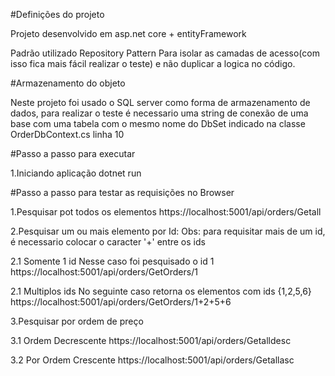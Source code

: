 #Definições do projeto

Projeto desenvolvido em asp.net core + entityFramework

Padrão utilizado Repository Pattern
Para isolar as camadas de acesso(com isso fica mais fácil realizar o teste) e não duplicar a logica no código.

#Armazenamento do objeto

Neste projeto foi usado o SQL server como forma de armazenamento de dados, para realizar o teste é necessario uma string de conexão de uma base com uma tabela com o mesmo nome do DbSet indicado na classe OrderDbContext.cs linha 10

#Passo a passo para executar

1.Iniciando aplicação 
  dotnet run

#Passo a passo para testar as requisições no Browser

1.Pesquisar pot todos os elementos
https://localhost:5001/api/orders/Getall

2.Pesquisar um ou mais elemento por Id:
Obs: para requisitar mais de um id, é necessario colocar o caracter '+' entre os ids

2.1 Somente 1 id
Nesse caso foi pesquisado o id 1
https://localhost:5001/api/orders/GetOrders/1 

2.1 Multiplos ids
No seguinte caso retorna os elementos com ids {1,2,5,6}
https://localhost:5001/api/orders/GetOrders/1+2+5+6 

3.Pesquisar por ordem de preço

3.1 Ordem Decrescente
https://localhost:5001/api/orders/Getalldesc

3.2 Por Ordem Crescente
https://localhost:5001/api/orders/Getallasc